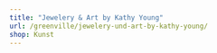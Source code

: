 ```yaml
---
title: "Jewelery & Art by Kathy Young"
url: /greenville/jewelery-und-art-by-kathy-young/
shop: Kunst
---
```

